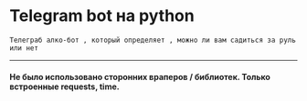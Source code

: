 # ****Telegram bot на python****
    Телеграб алко-бот , который определяет , можно ли вам садиться за руль или нет
***

 #### Не было использовано сторонних враперов / библиотек. Только встроенные requests, time.